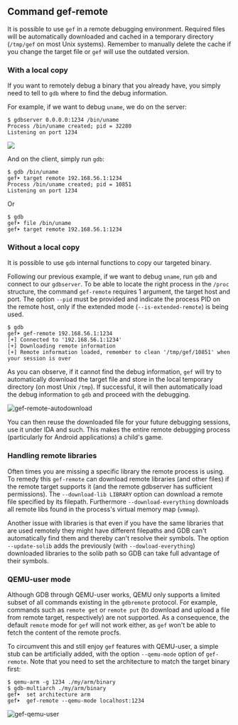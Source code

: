 ## Command gef-remote ##

It is possible to use `gef` in a remote debugging environment. Required files
will be automatically downloaded and cached in a temporary directory (`/tmp/gef`
on most Unix systems). Remember to manually delete the cache if you change the
target file or `gef` will use the outdated version.

### With a local copy ###

If you want to remotely debug a binary that you already have, you simply need to
tell to `gdb` where to find the debug information.

For example, if we want to debug `uname`, we do on the server:

```
$ gdbserver 0.0.0.0:1234 /bin/uname
Process /bin/uname created; pid = 32280
Listening on port 1234
```

![](https://i.imgur.com/Zc4vnBd.png)

And on the client, simply run `gdb`:

```
$ gdb /bin/uname
gef➤ target remote 192.168.56.1:1234
Process /bin/uname created; pid = 10851
Listening on port 1234
```

Or

```
$ gdb
gef➤ file /bin/uname
gef➤ target remote 192.168.56.1:1234
```

### Without a local copy ###

It is possible to use `gdb` internal functions to copy our targeted binary.

Following our previous example, if we want to debug `uname`, run `gdb` and
connect to our `gdbserver`. To be able to locate the right process in the
`/proc` structure, the command `gef-remote` requires 1 argument, the target
host and port.  The option `--pid` must be provided and indicate the process
PID on the remote host, only if the extended mode (`--is-extended-remote`)
is being used.

```
$ gdb
gef➤ gef-remote 192.168.56.1:1234
[+] Connected to '192.168.56.1:1234'
[+] Downloading remote information
[+] Remote information loaded, remember to clean '/tmp/gef/10851' when your session is over
```

As you can observe, if it cannot find the debug information, `gef` will try to
automatically download the target file and store in the local temporary
directory (on most Unix `/tmp`). If successful, it will then automatically load
the debug information to `gdb` and proceed with the debugging.

![gef-remote-autodownload](https://i.imgur.com/nLtvCxP.png)

You can then reuse the downloaded file for your future debugging sessions, use
it under IDA and such. This makes the entire remote debugging process
(particularly for Android applications) a child's game.

### Handling remote libraries ###

Often times you are missing a specific library the remote process is using.
To remedy this `gef-remote` can download remote libraries (and other files) if
the remote target supports it (and the remote gdbserver has sufficient
permissions). The `--download-lib LIBRARY` option can download a remote file
specified by its filepath. Furthermore `--download-everything` downloads all
remote libs found in the process's virtual memory map (`vmmap`).

Another issue with libraries is that even if you have the same libraries that
are used remotely they might have different filepaths and GDB can't
automatically find them and thereby can't resolve their symbols. The option
`--update-solib` adds the previously (with `--dowload-everything`) downloaded
libraries to the solib path so GDB can take full advantage of their symbols.

### QEMU-user mode ###

Although GDB through QEMU-user works, QEMU only supports a limited subset of all
commands existing in the `gdbremote` protocol. For example, commands such as
`remote get` or `remote put` (to download and upload a file from remote target,
respectively) are not supported. As a consequence, the default `remote` mode
for `gef` will not work either, as `gef` won't be able to fetch the content of
the remote procfs.

To circumvent this and still enjoy `gef` features with QEMU-user, a simple stub
can be artificially added, with the option `--qemu-mode` option of `gef-remote`.
Note that you need to set the architecture to match the target binary first:

```
$ qemu-arm -g 1234 ./my/arm/binary
$ gdb-multiarch ./my/arm/binary
gef➤  set architecture arm
gef➤  gef-remote --qemu-mode localhost:1234
```

![gef-qemu-user](https://i.imgur.com/A0xgEdR.png)
